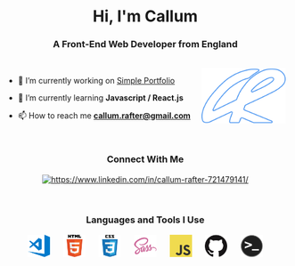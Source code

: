 <h1 align="center">Hi, I'm Callum</h1>
<h3 align="center">A Front-End Web Developer from England</h3>

<br />

<img align="right" height="100" src="/cr.png">

- 🔭 I’m currently working on [Simple Portfolio](https://github.com/cally2k/SimplePortfolio)

- 🌱 I’m currently learning **Javascript / React.js**

- 📫 How to reach me **callum.rafter@gmail.com**

<br />

<h3 align="center">Connect With Me</h3>

<p align="center">
  <a href="www.linkedin.com/in/callum-rafter-721479141/" target="blank"><img align="center" src="https://cdn.jsdelivr.net/npm/simple-icons@3.0.1/icons/linkedin.svg"  alt="https://www.linkedin.com/in/callum-rafter-721479141/" height="30" width="30" /></a>
</p>

<br />

<h3 align="center">Languages and Tools I Use</h3>

<p align="center">
  <img alt="Visual Studio Code" width="40px" src="https://raw.githubusercontent.com/github/explore/80688e429a7d4ef2fca1e82350fe8e3517d3494d/topics/visual-studio-code/visual-studio-code.png"/> 
  &nbsp;&nbsp;&nbsp;&nbsp;
  <img alt="HTML5" width="40px" src="https://raw.githubusercontent.com/github/explore/80688e429a7d4ef2fca1e82350fe8e3517d3494d/topics/html/html.png"/>
  &nbsp;&nbsp;&nbsp;&nbsp;
  <img alt="CSS3" width="40px" src="https://raw.githubusercontent.com/github/explore/80688e429a7d4ef2fca1e82350fe8e3517d3494d/topics/css/css.png"/>
  &nbsp;&nbsp;&nbsp;&nbsp;
  <img alt="Sass" width="40px" src="https://raw.githubusercontent.com/github/explore/80688e429a7d4ef2fca1e82350fe8e3517d3494d/topics/sass/sass.png"/>
  &nbsp;&nbsp;&nbsp;&nbsp;
  <img alt="JavaScript" width="40px" src="https://raw.githubusercontent.com/github/explore/80688e429a7d4ef2fca1e82350fe8e3517d3494d/topics/javascript/javascript.png"/>
  &nbsp;&nbsp;&nbsp;&nbsp;
  <img alt="GitHub" width="40px" src="https://raw.githubusercontent.com/github/explore/78df643247d429f6cc873026c0622819ad797942/topics/github/github.png"/>
  &nbsp;&nbsp;&nbsp;&nbsp;
  <img alt="Terminal" width="40px" src="https://raw.githubusercontent.com/github/explore/80688e429a7d4ef2fca1e82350fe8e3517d3494d/topics/terminal/terminal.png"/>
</p>


